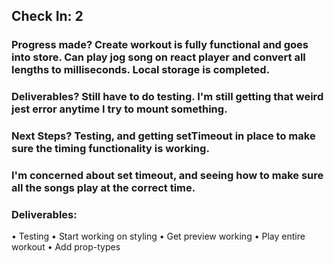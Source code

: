 ## Check In: 2

### Progress made? Create workout is fully functional and goes into store. Can play jog song on react player and convert all lengths to milliseconds. Local storage is completed.

### Deliverables? Still have to do testing. I'm still getting that weird jest error anytime I try to mount something.

### Next Steps? Testing, and getting setTimeout in place to make sure the timing functionality is working.

### I'm concerned about set timeout, and seeing how to make sure all the songs play at the correct time.

### Deliverables: 
• Testing
• Start working on styling
• Get preview working
• Play entire workout
• Add prop-types

